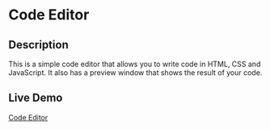 # Code Editor

## Description

This is a simple code editor that allows you to write code in HTML, CSS and JavaScript. It also has a preview window that shows the result of your code.

## Live Demo

[Code Editor](https://yahyaemre.dev/editor)
